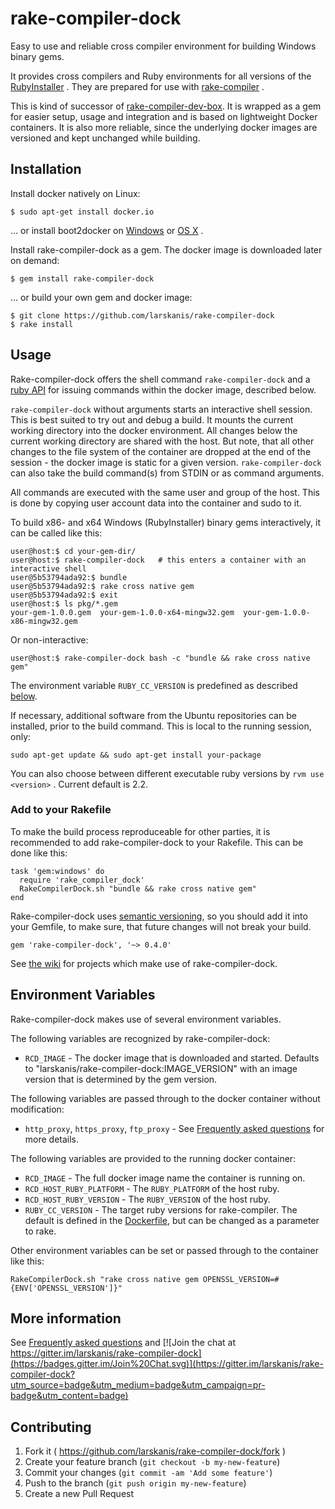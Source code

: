 # rake-compiler-dock

Easy to use and reliable cross compiler environment for building Windows binary gems.

It provides cross compilers and Ruby environments for all versions of the [RubyInstaller](http://rubyinstaller.org/) .
They are prepared for use with [rake-compiler](https://github.com/rake-compiler/rake-compiler) .

This is kind of successor of [rake-compiler-dev-box](https://github.com/tjschuck/rake-compiler-dev-box).
It is wrapped as a gem for easier setup, usage and integration and is based on lightweight Docker containers.
It is also more reliable, since the underlying docker images are versioned and kept unchanged while building.

## Installation

Install docker natively on Linux:

    $ sudo apt-get install docker.io

... or install boot2docker on [Windows](https://github.com/boot2docker/windows-installer/releases) or [OS X](https://github.com/boot2docker/osx-installer/releases) .

Install rake-compiler-dock as a gem. The docker image is downloaded later on demand:

    $ gem install rake-compiler-dock

... or build your own gem and docker image:

    $ git clone https://github.com/larskanis/rake-compiler-dock
    $ rake install


## Usage

Rake-compiler-dock offers the shell command `rake-compiler-dock` and a [ruby API](http://www.rubydoc.info/gems/rake-compiler-dock/RakeCompilerDock) for issuing commands within the docker image, described below.

`rake-compiler-dock` without arguments starts an interactive shell session.
This is best suited to try out and debug a build.
It mounts the current working directory into the docker environment.
All changes below the current working directory are shared with the host.
But note, that all other changes to the file system of the container are dropped at the end of the session - the docker image is static for a given version. `rake-compiler-dock` can also take the build command(s) from STDIN or as command arguments.

All commands are executed with the same user and group of the host.
This is done by copying user account data into the container and sudo to it.

To build x86- and x64 Windows (RubyInstaller) binary gems interactively, it can be called like this:

    user@host:$ cd your-gem-dir/
    user@host:$ rake-compiler-dock   # this enters a container with an interactive shell
    user@5b53794ada92:$ bundle
    user@5b53794ada92:$ rake cross native gem
    user@5b53794ada92:$ exit
    user@host:$ ls pkg/*.gem
    your-gem-1.0.0.gem  your-gem-1.0.0-x64-mingw32.gem  your-gem-1.0.0-x86-mingw32.gem

Or non-interactive:

    user@host:$ rake-compiler-dock bash -c "bundle && rake cross native gem"

The environment variable `RUBY_CC_VERSION` is predefined as described [below](#environment-variables).

If necessary, additional software from the Ubuntu repositories can be installed, prior to the build command.
This is local to the running session, only:

    sudo apt-get update && sudo apt-get install your-package

You can also choose between different executable ruby versions by `rvm use <version>` .
Current default is 2.2.


### Add to your Rakefile

To make the build process reproduceable for other parties, it is recommended to add rake-compiler-dock to your Rakefile.
This can be done like this:

    task 'gem:windows' do
      require 'rake_compiler_dock'
      RakeCompilerDock.sh "bundle && rake cross native gem"
    end

Rake-compiler-dock uses [semantic versioning](http://semver.org/), so you should add it into your Gemfile, to make sure, that future changes will not break your build.

    gem 'rake-compiler-dock', '~> 0.4.0'

See [the wiki](https://github.com/larskanis/rake-compiler-dock/wiki/Projects-using-rake-compiler-dock) for projects which make use of rake-compiler-dock.


## Environment Variables

Rake-compiler-dock makes use of several environment variables.

The following variables are recognized by rake-compiler-dock:

* `RCD_IMAGE` - The docker image that is downloaded and started.
    Defaults to "larskanis/rake-compiler-dock:IMAGE_VERSION" with an image version that is determined by the gem version.

The following variables are passed through to the docker container without modification:

* `http_proxy`, `https_proxy`, `ftp_proxy` - See [Frequently asked questions](https://github.com/larskanis/rake-compiler-dock/wiki/FAQ) for more details.

The following variables are provided to the running docker container:

* `RCD_IMAGE` - The full docker image name the container is running on.
* `RCD_HOST_RUBY_PLATFORM` - The `RUBY_PLATFORM` of the host ruby.
* `RCD_HOST_RUBY_VERSION` - The `RUBY_VERSION` of the host ruby.
* `RUBY_CC_VERSION` - The target ruby versions for rake-compiler.
    The default is defined in the [Dockerfile](https://github.com/larskanis/rake-compiler-dock/blob/master/Dockerfile), but can be changed as a parameter to rake.

Other environment variables can be set or passed through to the container like this:

    RakeCompilerDock.sh "rake cross native gem OPENSSL_VERSION=#{ENV['OPENSSL_VERSION']}"


## More information

See [Frequently asked questions](https://github.com/larskanis/rake-compiler-dock/wiki/FAQ) and [![Join the chat at https://gitter.im/larskanis/rake-compiler-dock](https://badges.gitter.im/Join%20Chat.svg)](https://gitter.im/larskanis/rake-compiler-dock?utm_source=badge&utm_medium=badge&utm_campaign=pr-badge&utm_content=badge)


## Contributing

1. Fork it ( https://github.com/larskanis/rake-compiler-dock/fork )
2. Create your feature branch (`git checkout -b my-new-feature`)
3. Commit your changes (`git commit -am 'Add some feature'`)
4. Push to the branch (`git push origin my-new-feature`)
5. Create a new Pull Request
